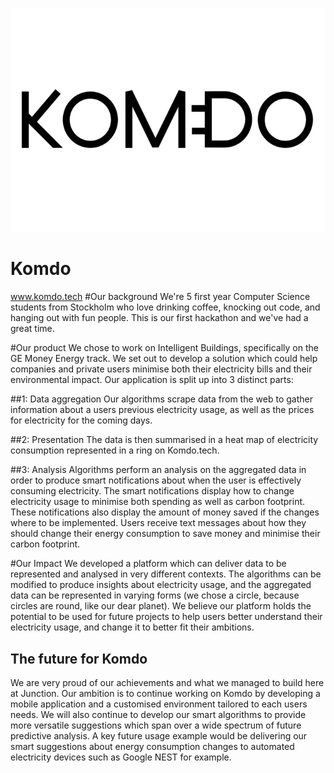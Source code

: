 ![Komdo logo](komdo.jpg)

Komdo
===================
www.komdo.tech
#Our background
We're 5 first year Computer Science students from Stockholm who love drinking coffee, knocking out code, and hanging out with fun people. This is our first hackathon and we've had a great time.

#Our product
We chose to work on Intelligent Buildings, specifically on the GE Money Energy track. We set out to develop a solution which could help companies and private users minimise both their electricity bills and their environmental impact. Our application is split up into 3 distinct parts:

##1: Data aggregation
Our algorithms scrape data from the web to gather information about a users previous electricity usage, as well as the prices for electricity for the coming days.

##2: Presentation
The data is then summarised in a heat map of electricity consumption represented in a ring on Komdo.tech.

##3: Analysis
Algorithms perform an analysis on the aggregated data in order to produce smart notifications about when the user is effectively consuming electricity. The smart notifications display how to change electricity usage to minimise both spending as well as carbon footprint. These notifications also display the amount of money saved if the changes where to be implemented. Users receive text messages about how they should change their energy consumption to save money and minimise their carbon footprint.  

#Our Impact
We developed a platform which can deliver data to be represented and analysed in very different contexts. The algorithms can be modified to produce insights about electricity usage, and the aggregated data can be represented in varying forms (we chose a circle, because circles are round, like our dear planet). We believe our platform holds the potential to be used for future projects to help users better understand their electricity usage, and change it to better fit their ambitions.

## The future for Komdo
We are very proud of our achievements and what we managed to build here at Junction. Our ambition is to continue working on Komdo by developing a mobile application and a customised environment tailored to each users needs. We will also continue to develop our smart algorithms to provide more versatile suggestions which span over a wide spectrum of future predictive analysis. A key future usage example would be delivering our smart suggestions about energy consumption changes to automated electricity devices such as Google NEST for example.  
